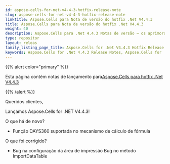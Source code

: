 ```yaml
---
id: aspose-cells-for-net-v4-4-3-hotfix-release-note
slug: aspose-cells-for-net-v4-4-3-hotfix-release-note
linktitle: Aspose.Cells para Nota de versão do hotfix .Net V4.4.3
title: Aspose.Cells para Nota de versão do hotfix .Net V4.4.3
weight: 40
description: Aspose.Cells para .Net 4.4.3 Notas de versão – os aprimoramentos mais recentes, novos recursos e correções
type: repositor
layout: releas
family_listing_page_title: Aspose.Cells for .Net V4.4.3 Hotfix Release Note
keywords: Aspose.Cells for .Net 4.4.3 Release Notes, Aspose.Cells for .Net 4.4.3 updates and fixe
---
```

{{% alert color="primary" %}} 

 Esta página contém notas de lançamento para[Aspose.Cells para hotfix .Net V4.4.3](https://releases.aspose.com/cells/net/new-releases/aspose.cells-for-.net-v4.4.3-hotfix/)

{{% /alert %}} 

 Queridos clientes,

 Lançamos Aspose.Cells for .NET V4.4.3!

 O que há de novo?

- Função DAYS360 suportada no mecanismo de cálculo de fórmula

 O que foi corrigido?

- Bug na configuração da área de impressão
 Bug no método ImportDataTable
